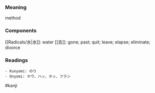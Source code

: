 ### Meaning

method

### Components

[[Radicals/水|水]]: water [[去]]: gone; past; quit; leave; elapse; eliminate; divorce

### Readings

```
- Kunyomi: のり
- Onyomi: ホウ、ハッ、ホッ、フラン
```

#kanji